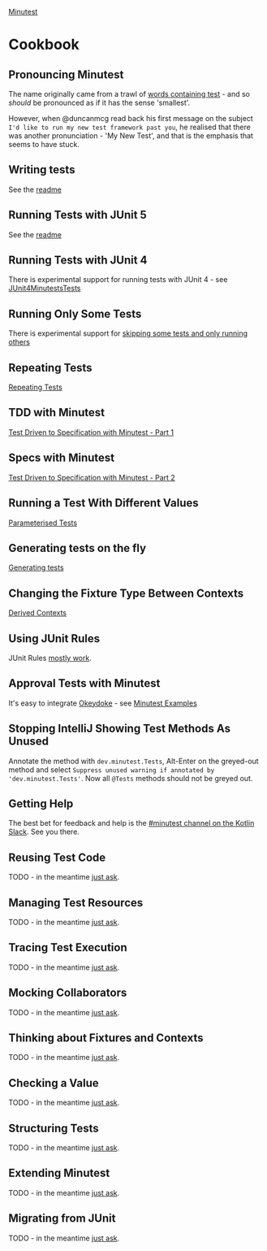 [Minutest](README.md)

# Cookbook

## Pronouncing Minutest

The name originally came from a trawl of [words containing test](https://www.thefreedictionary.com/words-containing-test) - and so *should* be pronounced as if it has the sense 'smallest'. 

However, when @duncanmcg read back his first message on the subject `I'd like to run my new test framework past you`, he realised that there was another pronunciation - 'My New Test', and that is the emphasis that seems to have stuck.
 
## Writing tests

See the [readme](README.md)

## Running Tests with JUnit 5

See the [readme](README.md)

## Running Tests with JUnit 4

There is experimental support for running tests with JUnit 4 - see 
[JUnit4MinutestsTests](../core/src/test/kotlin/dev/minutest/junit/experimental/JUnit4MinutestsTests.kt)

## Running Only Some Tests

There is experimental support for [skipping some tests and only running others](focus-and-skip.md)

## Repeating Tests

[Repeating Tests](../core/src/test/kotlin/dev/minutest/examples/RepeatingExampleTests.kt)

## TDD with Minutest

[Test Driven to Specification with Minutest - Part 1](http://oneeyedmen.com/test-driven-to-specification-with-minutest-part1.html)

## Specs with Minutest

[Test Driven to Specification with Minutest - Part 2](http://oneeyedmen.com/test-driven-to-specification-with-minutest-part2.html)

## Running a Test With Different Values

[Parameterised Tests](../core/src/test/kotlin/dev/minutest/examples/ParameterisedExampleTests.kt)

## Generating tests on the fly

[Generating tests](generating-tests.md)

## Changing the Fixture Type Between Contexts

[Derived Contexts](../core/src/test/kotlin/dev/minutest/examples/DerivedContextExampleTests.kt)

## Using JUnit Rules

JUnit Rules [mostly work](junit-rules.md).

## Approval Tests with Minutest

It's easy to integrate [Okeydoke](https://github.com/dmcg/okey-doke/) - see [Minutest Examples](https://github.com/dmcg/minutest-examples/blob/master/src/test/kotlin/approvals/ApprovalsTest2.kt)

## Stopping IntelliJ Showing Test Methods As Unused

Annotate the method with `dev.minutest.Tests`, Alt-Enter on the greyed-out method and select `Suppress unused warning if annotated by 'dev.minutest.Tests'`. Now all `@Tests` methods should not be greyed out. 

## Getting Help

The best bet for feedback and help is the [#minutest channel on the Kotlin Slack](https://kotlinlang.slack.com/messages/CCYE00YM6). See you there.

## Reusing Test Code

TODO - in the meantime [just ask](https://kotlinlang.slack.com/messages/CCYE00YM6).

## Managing Test Resources

TODO - in the meantime [just ask](https://kotlinlang.slack.com/messages/CCYE00YM6).

## Tracing Test Execution

TODO - in the meantime [just ask](https://kotlinlang.slack.com/messages/CCYE00YM6).

## Mocking Collaborators

TODO - in the meantime [just ask](https://kotlinlang.slack.com/messages/CCYE00YM6).

## Thinking about Fixtures and Contexts

TODO - in the meantime [just ask](https://kotlinlang.slack.com/messages/CCYE00YM6).

## Checking a Value

TODO - in the meantime [just ask](https://kotlinlang.slack.com/messages/CCYE00YM6).

## Structuring Tests

TODO - in the meantime [just ask](https://kotlinlang.slack.com/messages/CCYE00YM6).

## Extending Minutest

TODO - in the meantime [just ask](https://kotlinlang.slack.com/messages/CCYE00YM6).

## Migrating from JUnit

TODO - in the meantime [just ask](https://kotlinlang.slack.com/messages/CCYE00YM6).
